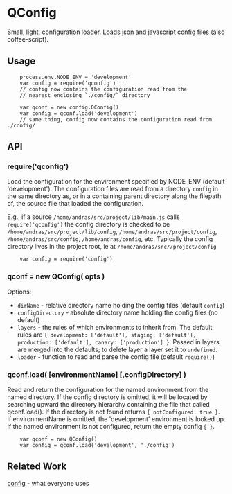 QConfig
=======

Small, light, configuration loader.  Loads json and javascript config files (also
coffee-script).

Usage
-----

        process.env.NODE_ENV = 'development'
        var config = require('qconfig')
        // config now contains the configuration read from the
        // nearest enclosing `./config/` directory

        var qconf = new config.QConfig()
        var config = qconf.load('development')
        // same thing, config now contains the configuration read from ./config/


API
---

### require('qconfig')

Load the configuration for the environment specified by NODE_ENV (default
'development').  The configuration files are read from a directory `config` in the
same directory as, or in a containing parent directory along the filepath of, the
source file that loaded the configuration.

E.g., if a source `/home/andras/src/project/lib/main.js` calls `require('qconfig')`
the config directory is checked to be `/home/andras/src/project/lib/config`,
`/home/andras/src/project/config`, `/home/andras/src/config`,
`/home/andras/config`, etc.  Typically the config directory lives in the project
root, ie at `/home/andras/src//project/config`

        var config = require('config')

### qconf = new QConfig( opts )

Options:

* `dirName` - relative directory name holding the config files (default `config`)
* `configDirectory` - absolute directory name holding the config files (no default)
* `layers` - the rules of which environments to inherit from.  The default rules are
  `{ development: ['default'], staging: ['default'], production: ['default'], canary: ['production'] }`.
  Passed in layers are merged into the defaults; to delete layer a layer set it to `undefined`.
* `loader` - function to read and parse the config file (default `require()`)

### qconf.load( [environmentName] [,configDirectory] )

Read and return the configuration for the named environment from the named
directory.  If the config directory is omitted, it will be located by searching
upward the directory hierarchy containing the file that called qconf.load().  If
the directory is not found returns `{ notConfigured: true }`.  If environmentName
is omitted, the 'development' environment is looked up.  If the named environment
is not configured, return the empty config `{ }`.

        var qconf = new QConfig()
        var config = qconf.load('development', './config')


Related Work
------------

[config](http://npmjs.com/package/config) - what everyone uses
